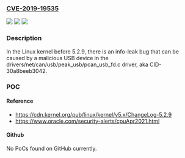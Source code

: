 ### [CVE-2019-19535](https://cve.mitre.org/cgi-bin/cvename.cgi?name=CVE-2019-19535)
![](https://img.shields.io/static/v1?label=Product&message=n%2Fa&color=blue)
![](https://img.shields.io/static/v1?label=Version&message=n%2Fa&color=blue)
![](https://img.shields.io/static/v1?label=Vulnerability&message=n%2Fa&color=brighgreen)

### Description

In the Linux kernel before 5.2.9, there is an info-leak bug that can be caused by a malicious USB device in the drivers/net/can/usb/peak_usb/pcan_usb_fd.c driver, aka CID-30a8beeb3042.

### POC

#### Reference
- https://cdn.kernel.org/pub/linux/kernel/v5.x/ChangeLog-5.2.9
- https://www.oracle.com/security-alerts/cpuApr2021.html

#### Github
No PoCs found on GitHub currently.

